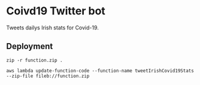 # Coivd19 Twitter bot

Tweets dailys Irish stats for Covid-19.

## Deployment

`zip -r function.zip .`

`aws lambda update-function-code --function-name tweetIrishCovid19Stats --zip-file fileb://function.zip`
